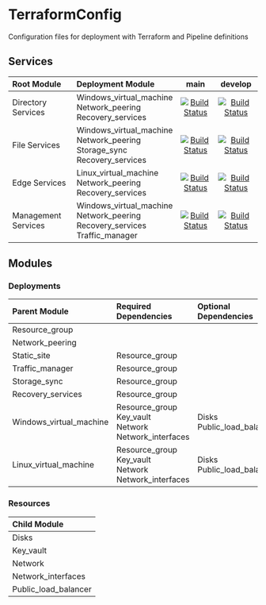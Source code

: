 # TerraformConfig
Configuration files for deployment with Terraform and Pipeline definitions
## Services
| Root Module | Deployment Module  | main  | develop |
|:---|:---|:----: | :-----: |
| Directory Services | Windows_virtual_machine <br>Network_peering<br>Recovery_services |[![Build Status](https://dev.azure.com/wesleytrust/Terraform/_apis/build/status/DirectoryServices/SVC-CP%3BENV-P%3B%20Directory%20Services?branchName=main)](https://dev.azure.com/wesleytrust/Terraform/_build/latest?definitionId=41&branchName=main)|[![Build Status](https://dev.azure.com/wesleytrust/Terraform/_apis/build/status/DirectoryServices/SVC-CP%3BENV-D%3B%20Directory%20Services?branchName=develop)](https://dev.azure.com/wesleytrust/Terraform/_build/latest?definitionId=44&branchName=develop)|
| File Services | Windows_virtual_machine <br>Network_peering<br>Storage_sync<br>Recovery_services |[![Build Status](https://dev.azure.com/wesleytrust/Terraform/_apis/build/status/FileServices/SVC-CP%3BENV-P%3B%20File%20Services?branchName=main)](https://dev.azure.com/wesleytrust/Terraform/_build/latest?definitionId=42&branchName=main)|[![Build Status](https://dev.azure.com/wesleytrust/Terraform/_apis/build/status/FileServices/SVC-CP%3BENV-D%3B%20File%20Services?branchName=develop)](https://dev.azure.com/wesleytrust/Terraform/_build/latest?definitionId=45&branchName=develop)|
| Edge Services | Linux_virtual_machine <br>Network_peering<br>Recovery_services |[![Build Status](https://dev.azure.com/wesleytrust/Terraform/_apis/build/status/EdgeServices/SVC-NW%3BENV-P%3B%20Edge%20Services?branchName=main)](https://dev.azure.com/wesleytrust/Terraform/_build/latest?definitionId=43&branchName=main)|[![Build Status](https://dev.azure.com/wesleytrust/Terraform/_apis/build/status/EdgeServices/SVC-NW%3BENV-D%3B%20Edge%20Services?branchName=develop)](https://dev.azure.com/wesleytrust/Terraform/_build/latest?definitionId=46&branchName=develop)|
| Management Services | Windows_virtual_machine <br>Network_peering<br>Recovery_services<br>Traffic_manager|[![Build Status](https://dev.azure.com/wesleytrust/Terraform/_apis/build/status/ManagementServices/SVC-CP%3BENV-P%3B%20Management%20Services?branchName=main)](https://dev.azure.com/wesleytrust/Terraform/_build/latest?definitionId=47&branchName=main)|[![Build Status](https://dev.azure.com/wesleytrust/Terraform/_apis/build/status/ManagementServices/SVC-CP%3BENV-D%3B%20Management%20Services?branchName=develop)](https://dev.azure.com/wesleytrust/Terraform/_build/latest?definitionId=50&branchName=develop)|

## Modules
### Deployments
| Parent Module | Required Dependencies | Optional Dependencies
| :---------------------- | :---------------------- | :---------------------- |
| Resource_group      |  |
| Network_peering    | |
| Static_site       | Resource_group |
| Traffic_manager     | Resource_group |
| Storage_sync    | Resource_group |
| Recovery_services    | Resource_group |
| Windows_virtual_machine | Resource_group<br>Key_vault<br>Network<br>Network_interfaces | Disks<br>Public_load_balancer |
| Linux_virtual_machine  | Resource_group<br>Key_vault<br>Network<br>Network_interfaces | Disks<br>Public_load_balancer |

### Resources
| Child Module |
| :---------------------- |
| Disks |
| Key_vault |
| Network |
| Network_interfaces |
| Public_load_balancer |
